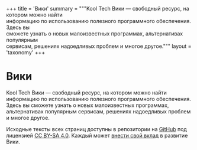 +++
title = 'Вики'
summary = """Kool Tech Вики — свободный ресурс, на котором можно найти \
информацию по использованию полезного программного обеспечения. Здесь вы \
сможете узнать о новых малоизвестных программах, альтернативах популярным \
сервисам, решениях надоедливых проблем и многое другое."""
layout = 'taxonomy'
+++

# Вики

Kool Tech Вики — свободный ресурс, на котором можно найти информацию по
использованию полезного программного обеспечения. Здесь вы сможете узнать о
новых малоизвестных программах, альтернативах популярным сервисам, решениях
надоедливых проблем и многое другое.

Исходные тексты всех страниц доступны в репозитории на
[GitHub](https://github.com/KoolTechTricks/pages) под лицензией
[CC BY-SA 4.0](https://creativecommons.org/licenses/by-sa/4.0/deed.ru). Каждый
может
[внести свой вклад](https://github.com/KoolTechTricks/pages/blob/main/CONTRIBUTING.md)
в развитие Вики.
